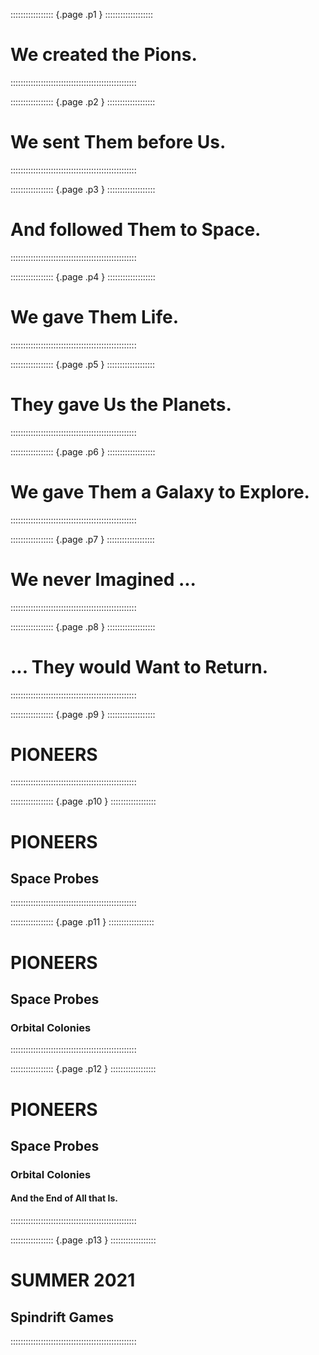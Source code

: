 ::::::::::::::::: {.page .p1 } :::::::::::::::::::
# We created the Pions.
::::::::::::::::::::::::::::::::::::::::::::::::::

::::::::::::::::: {.page .p2 } :::::::::::::::::::
# We sent Them before Us.
::::::::::::::::::::::::::::::::::::::::::::::::::

::::::::::::::::: {.page .p3 } :::::::::::::::::::
# And followed Them to Space.
::::::::::::::::::::::::::::::::::::::::::::::::::

::::::::::::::::: {.page .p4 } :::::::::::::::::::
# We gave Them Life.
::::::::::::::::::::::::::::::::::::::::::::::::::

::::::::::::::::: {.page .p5 } :::::::::::::::::::
# They gave Us the Planets.
::::::::::::::::::::::::::::::::::::::::::::::::::

::::::::::::::::: {.page .p6 } :::::::::::::::::::
# We gave Them a Galaxy to Explore.
::::::::::::::::::::::::::::::::::::::::::::::::::

::::::::::::::::: {.page .p7 } :::::::::::::::::::
# We never Imagined ...
::::::::::::::::::::::::::::::::::::::::::::::::::

::::::::::::::::: {.page .p8 } :::::::::::::::::::
# ... They would Want to Return.
::::::::::::::::::::::::::::::::::::::::::::::::::

::::::::::::::::: {.page .p9 } :::::::::::::::::::
# PIONEERS
::::::::::::::::::::::::::::::::::::::::::::::::::

::::::::::::::::: {.page .p10 } ::::::::::::::::::
# PIONEERS
## Space Probes
::::::::::::::::::::::::::::::::::::::::::::::::::

::::::::::::::::: {.page .p11 } ::::::::::::::::::
# PIONEERS
## Space Probes
### Orbital Colonies
::::::::::::::::::::::::::::::::::::::::::::::::::

::::::::::::::::: {.page .p12 } ::::::::::::::::::
# PIONEERS
## Space Probes
### Orbital Colonies
#### And the End of All that Is.
::::::::::::::::::::::::::::::::::::::::::::::::::

::::::::::::::::: {.page .p13 } ::::::::::::::::::
# SUMMER 2021
## Spindrift Games
::::::::::::::::::::::::::::::::::::::::::::::::::
